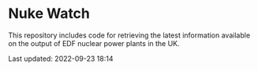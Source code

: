 # Nuke Watch

This repository includes code for retrieving the latest information available on the output of EDF nuclear power plants in the UK.

Last updated: 2022-09-23 18:14